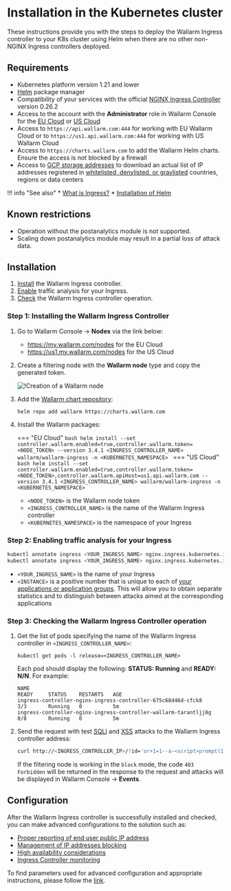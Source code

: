 # Installation in the Kubernetes cluster

These instructions provide you with the steps to deploy the Wallarm Ingress controller to your K8s cluster using Helm when there are no other non-NGINX Ingress controllers deployed.

## Requirements

* Kubernetes platform version 1.21 and lower
* [Helm](https://helm.sh/) package manager
* Compatibility of your services with the official [NGINX Ingress Controller](https://github.com/kubernetes/ingress-nginx) version 0.26.2
* Access to the account with the **Administrator** role in Wallarm Console for the [EU Cloud](https://my.wallarm.com/) or [US Cloud](https://us1.my.wallarm.com/)
* Access to `https://api.wallarm.com:444` for working with EU Wallarm Cloud or to `https://us1.api.wallarm.com:444` for working with US Wallarm Cloud
* Access to `https://charts.wallarm.com` to add the Wallarm Helm charts. Ensure the access is not blocked by a firewall
* Access to [GCP storage addresses](https://www.gstatic.com/ipranges/goog.json) to download an actual list of IP addresses registered in [whitelisted, denylisted, or graylisted](../user-guides/ip-lists/overview.md) countries, regions or data centers

!!! info "See also"
    * [What is Ingress?](https://kubernetes.io/docs/concepts/services-networking/ingress/)
    * [Installation of Helm](https://helm.sh/docs/intro/install/)

## Known restrictions

* Operation without the postanalytics module is not supported. 
* Scaling down postanalytics module may result in a partial loss of attack data.

## Installation

1. [Install](#step-1-installing-the-wallarm-ingress-controller) the Wallarm Ingress controller.
2. [Enable](#step-2-enabling-traffic-analysis-for-your-ingress) traffic analysis for your Ingress.
3. [Check](#step-3-checking-the-wallarm-ingress-controller-operation) the Wallarm Ingress controller operation. 

### Step 1: Installing the Wallarm Ingress Controller

1. Go to Wallarm Console → **Nodes** via the link below:
    * https://my.wallarm.com/nodes for the EU Cloud
    * https://us1.my.wallarm.com/nodes for the US Cloud
2. Create a filtering node with the **Wallarm node** type and copy the generated token.

    ![!Creation of a Wallarm node](../images/user-guides/nodes/create-wallarm-node-name-specified.png)
3. Add the [Wallarm chart repository](https://charts.wallarm.com/):
    ```
    helm repo add wallarm https://charts.wallarm.com
    ```
4. Install the Wallarm packages:

    === "EU Cloud"
        ```bash
        helm install --set controller.wallarm.enabled=true,controller.wallarm.token=<NODE_TOKEN> --version 3.4.1 <INGRESS_CONTROLLER_NAME> wallarm/wallarm-ingress -n <KUBERNETES_NAMESPACE>
        ```
    === "US Cloud"
        ```bash
        helm install --set controller.wallarm.enabled=true,controller.wallarm.token=<NODE_TOKEN>,controller.wallarm.apiHost=us1.api.wallarm.com --version 3.4.1 <INGRESS_CONTROLLER_NAME> wallarm/wallarm-ingress -n <KUBERNETES_NAMESPACE>
        ```

    * `<NODE_TOKEN>` is the Wallarm node token
    * `<INGRESS_CONTROLLER_NAME>` is the name of the Wallarm Ingress controller
    * `<KUBERNETES_NAMESPACE>` is the namespace of your Ingress

### Step 2: Enabling traffic analysis for your Ingress

``` bash
kubectl annotate ingress <YOUR_INGRESS_NAME> nginx.ingress.kubernetes.io/wallarm-mode=monitoring
kubectl annotate ingress <YOUR_INGRESS_NAME> nginx.ingress.kubernetes.io/wallarm-instance=<INSTANCE>
```
* `<YOUR_INGRESS_NAME>` is the name of your Ingress
* `<INSTANCE>` is a positive number that is unique to each of [your applications or application groups](../user-guides/settings/applications.md). This will allow you to obtain separate statistics and to distinguish between attacks aimed at the corresponding applications

### Step 3: Checking the Wallarm Ingress Controller operation

1. Get the list of pods specifying the name of the Wallarm Ingress controller in `<INGRESS_CONTROLLER_NAME>`:
    ```
    kubectl get pods -l release=<INGRESS_CONTROLLER_NAME>
    ```

    Each pod should display the following: **STATUS: Running** and **READY: N/N**. For example:

    ```
    NAME                                                              READY     STATUS    RESTARTS   AGE
    ingress-controller-nginx-ingress-controller-675c68d46d-cfck8      3/3       Running   0          5m
    ingress-controller-nginx-ingress-controller-wallarm-tarantljj8g   8/8       Running   0          5m
    ```
2. Send the request with test [SQLI](../attacks-vulns-list.md#sql-injection) and [XSS](../attacks-vulns-list.md#crosssite-scripting-xss) attacks to the Wallarm Ingress controller address:

    ```bash
    curl http://<INGRESS_CONTROLLER_IP>/?id='or+1=1--a-<script>prompt(1)</script>'
    ```

    If the filtering node is working in the `block` mode, the code `403 Forbidden` will be returned in the response to the request and attacks will be displayed in Wallarm Console → **Events**.

## Configuration

After the Wallarm Ingress controller is successfully installed and checked, you can make advanced configurations to the solution such as:

* [Proper reporting of end user public IP address](configuration-guides/wallarm-ingress-controller/best-practices/report-public-user-ip.md)
* [Management of IP addresses blocking](../user-guides/ip-lists/overview.md)
* [High availability considerations](configuration-guides/wallarm-ingress-controller/best-practices/high-availability-considerations.md)
* [Ingress Controller monitoring](configuration-guides/wallarm-ingress-controller/best-practices/ingress-controller-monitoring.md)

To find parameters used for advanced configuration and appropriate instructions, please follow the [link](configure-kubernetes-en.md).
